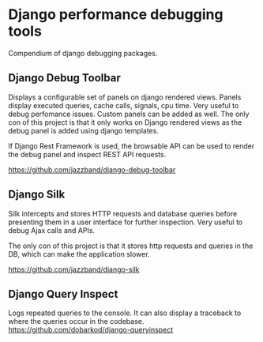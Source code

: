 # Django performance debugging tools

Compendium of django debugging packages.

## Django Debug Toolbar

Displays a configurable set of panels on django rendered views. Panels display executed queries, cache calls, signals, cpu time.
Very useful to debug perfomance issues. Custom panels can be added as well. The only con of this project is that it only works
on Django rendered views as the debug panel is added using django templates.

If Django Rest Framework is used, the browsable API can be used to render the debug panel and inspect REST API requests.

https://github.com/jazzband/django-debug-toolbar

## Django Silk

Silk intercepts and stores HTTP requests and database queries before presenting them in a user interface for further inspection. Very useful to debug Ajax calls and APIs.

The only con of this project is that it stores http requests and queries in the DB, which can make the application slower.

https://github.com/jazzband/django-silk

## Django Query Inspect

Logs repeated queries to the console. It can also display a traceback to where the queries occur in the codebase.
https://github.com/dobarkod/django-queryinspect